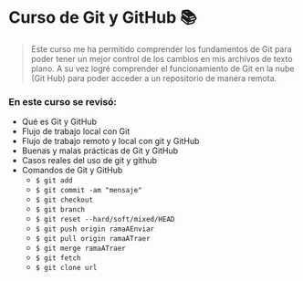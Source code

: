 # Curso de Git y GitHub  📚

> Este curso me ha permitido comprender los fundamentos de Git para poder tener un mejor control de los cambios en mis archivos de texto plano. A su vez logré comprender el funcionamiento de Git en la nube (Git Hub) para poder acceder a un repositorio de manera remota. 

### En este curso se revisó:

* Qué es Git y GitHub
* Flujo de trabajo local con Git
* Flujo de trabajo remoto y local con git y GitHub
* Buenas y malas prácticas de Git y GitHub
* Casos reales del uso de git y github 
* Comandos de Git y GitHub 
  * `$ git add`
  * `$ git commit -am "mensaje"`
  * `$ git checkout `
  * `$ git branch`
  * `$ git reset --hard/soft/mixed/HEAD`
  * `$ git push origin ramaAEnviar`
  * `$ git pull origin ramaATraer`
  * `$ git merge ramaATraer`
  * `$ git fetch`
  * `$ git clone url`

  